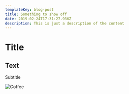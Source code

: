 ```yaml
---
templateKey: blog-post
title: Something to show off
date: 2019-02-24T17:31:27.936Z
description: This is just a description of the content
---
```

# Title

## Text

Subtitle

![Coffee](/img/blog-index.jpg "Coffee Mocha machine")
